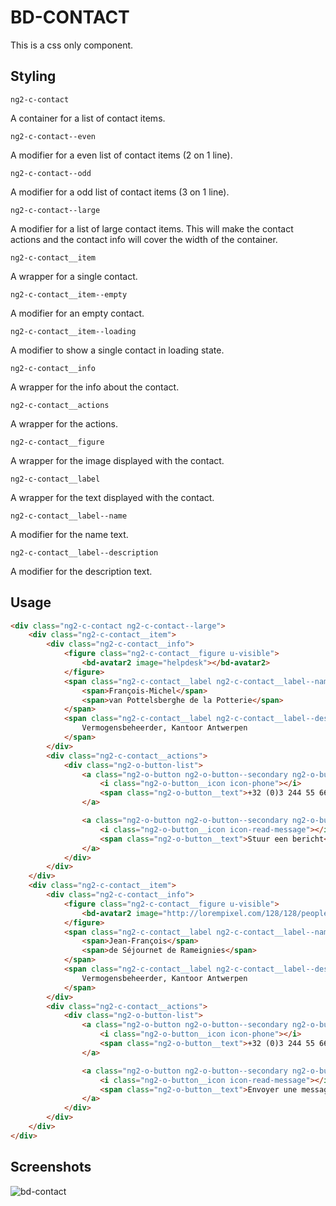 # BD-CONTACT

This is a css only component.

## Styling

`ng2-c-contact`

A container for a list of contact items.

`ng2-c-contact--even`

A modifier for a even list of contact items (2 on 1 line).

`ng2-c-contact--odd`

A modifier for a odd list of contact items (3 on 1 line).

`ng2-c-contact--large`

A modifier for a list of large contact items. This will make the contact actions and the contact info will cover the width of the container.

`ng2-c-contact__item`

A wrapper for a single contact.

`ng2-c-contact__item--empty`

A modifier for an empty contact.

`ng2-c-contact__item--loading`

A modifier to show a single contact in loading state.

`ng2-c-contact__info`

A wrapper for the info about the contact.

`ng2-c-contact__actions`

A wrapper for the actions.

`ng2-c-contact__figure`

A wrapper for the image displayed with the contact.

`ng2-c-contact__label`

A wrapper for the text displayed with the contact.

`ng2-c-contact__label--name`

A modifier for the name text.

`ng2-c-contact__label--description`

A modifier for the description text.

## Usage

```html
<div class="ng2-c-contact ng2-c-contact--large">
    <div class="ng2-c-contact__item">
        <div class="ng2-c-contact__info">
            <figure class="ng2-c-contact__figure u-visible">
                <bd-avatar2 image="helpdesk"></bd-avatar2>
            </figure>
            <span class="ng2-c-contact__label ng2-c-contact__label--name">
                <span>François-Michel</span>
                <span>van Pottelsberghe de la Potterie</span>
            </span>
            <span class="ng2-c-contact__label ng2-c-contact__label--description">
                Vermogensbeheerder, Kantoor Antwerpen
            </span>
        </div>
        <div class="ng2-c-contact__actions">
            <div class="ng2-o-button-list">
                <a class="ng2-o-button ng2-o-button--secondary ng2-o-button--full"  href="tel: +32 (0)3 244 55 66">
                    <i class="ng2-o-button__icon icon-phone"></i>
                    <span class="ng2-o-button__text">+32 (0)3 244 55 66</span>
                </a>

                <a class="ng2-o-button ng2-o-button--secondary ng2-o-button--full">
                    <i class="ng2-o-button__icon icon-read-message"></i>
                    <span class="ng2-o-button__text">Stuur een bericht</span>
                </a>
            </div>
        </div>
    </div>
    <div class="ng2-c-contact__item">
        <div class="ng2-c-contact__info">
            <figure class="ng2-c-contact__figure u-visible">
                <bd-avatar2 image="http://lorempixel.com/128/128/people/"></bd-avatar2>
            </figure>
            <span class="ng2-c-contact__label ng2-c-contact__label--name">
                <span>Jean-François</span>
                <span>de Séjournet de Rameignies</span>
            </span>
            <span class="ng2-c-contact__label ng2-c-contact__label--description">
                Vermogensbeheerder, Kantoor Antwerpen
            </span>
        </div>
        <div class="ng2-c-contact__actions">
            <div class="ng2-o-button-list">
                <a class="ng2-o-button ng2-o-button--secondary ng2-o-button--full"  href="tel: +32 (0)3 244 55 66">
                    <i class="ng2-o-button__icon icon-phone"></i>
                    <span class="ng2-o-button__text">+32 (0)3 244 55 66</span>
                </a>

                <a class="ng2-o-button ng2-o-button--secondary ng2-o-button--full">
                    <i class="ng2-o-button__icon icon-read-message"></i>
                    <span class="ng2-o-button__text">Envoyer une message</span>
                </a>
            </div>
        </div>
    </div>
</div>
```

## Screenshots

![bd-contact](bd-contact.png)
